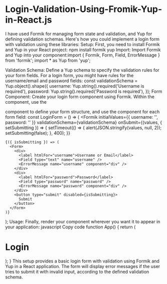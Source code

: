 # Login-Validation-Using-Fromik-Yup-in-React.js
I have used Formik for managing form state and validation, and Yup for defining validation schemas. Here's how you could implement a login form with validation using these libraries:
Setup: First, you need to install Formik and Yup in your React project: npm install formik yup
Import: Import Formik and Yup into your component:import { Formik, Form, Field, ErrorMessage } from 'formik';
import * as Yup from 'yup';

Validation Schema: Define a Yup schema to specify the validation rules for your form fields. For a login form, you might have rules for the username/email and password fields:
const validationSchema = Yup.object().shape({
  username: Yup.string().required('Username is required'),
  password: Yup.string().required('Password is required'),
});
Form Component: Create your login form component using Formik. Within the <Formik> component, use the <Form> component to define your form structure, and use the <Field> component for each form field:
const LoginForm = () => (
  <Formik
    initialValues={{ username: '', password: '' }}
    validationSchema={validationSchema}
    onSubmit={(values, { setSubmitting }) => {
      setTimeout(() => {
        alert(JSON.stringify(values, null, 2));
        setSubmitting(false);
      }, 400);
    }}
  >
    {({ isSubmitting }) => (
      <Form>
        <div>
          <label htmlFor="username">Username or Email</label>
          <Field type="text" name="username" />
          <ErrorMessage name="username" component="div" />
        </div>
        <div>
          <label htmlFor="password">Password</label>
          <Field type="password" name="password" />
          <ErrorMessage name="password" component="div" />
        </div>
        <button type="submit" disabled={isSubmitting}>
          Submit
        </button>
      </Form>
    )}
  </Formik>
);
Usage: Finally, render your <LoginForm> component wherever you want it to appear in your application:
javascript
Copy code
function App() {
  return (
    <div>
      <h1>Login</h1>
      <LoginForm />
    </div>
  );
}
This setup provides a basic login form with validation using Formik and Yup in a React application. The form will display error messages if the user tries to submit it with invalid input, according to the defined validation schema.
